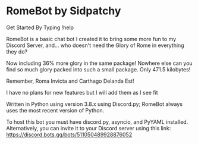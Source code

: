 # RomeBot by Sidpatchy
Get Started By Typing !help

RomeBot is a basic chat bot I created it to bring some more fun to my Discord Server, and... who doesn't need the Glory of Rome in everything they do?

Now including 36% more glory in the same package! Nowhere else can you find so much glory packed into such a small package. Only 471.5 kilobytes!

Remember, Roma Invicta and Carthago Delanda Est!

I have no plans for new features but I will add them as I see fit

Written in Python using version 3.8.x using Discord.py; RomeBot always uses the most recent version of Python.

To host this bot you must have discord.py, asyncio, and PyYAML installed. Alternatively, you can invite it to your Discord server using this link: https://discord.bots.gg/bots/511050489928876052